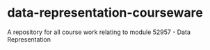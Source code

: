 # data-representation-courseware
A repository for all course work relating to module 52957 - Data Representation
